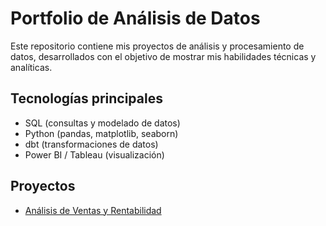 # Portfolio de Análisis de Datos 

Este repositorio contiene mis proyectos de análisis y procesamiento de datos, desarrollados con el objetivo de mostrar mis habilidades técnicas y analíticas.

## Tecnologías principales
- SQL (consultas y modelado de datos)
- Python (pandas, matplotlib, seaborn)
- dbt (transformaciones de datos)
- Power BI / Tableau (visualización)

## Proyectos
- [Análisis de Ventas y Rentabilidad](./project_1_analysis)
